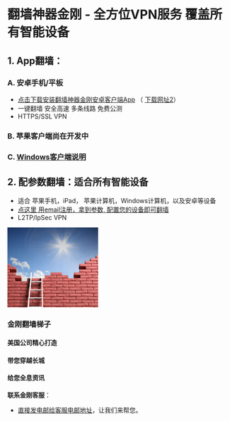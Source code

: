 # 翻墙神器金刚 - 全方位VPN服务 覆盖所有智能设备
## 1. App翻墙： 
### A. 安卓手机/平板 
- [点击下载安装翻墙神器金刚安卓客户端App](https://github.com/a2zitpro/client/releases/download/2.1/app-prod-release.apk) （ [下载网址2](https://myfasttrack.org/midman/dl_an_1358.php)） 
- 一键翻墙 安全高速 多条线路 免费公测 
- HTTPS/SSL VPN 

### B. 苹果客户端尚在开发中

### C. [Windows客户端说明](https://a2zitpro.github.io/web/win)


## 2. 配参数翻墙：适合所有智能设备
- 适合 苹果手机，iPad， 苹果计算机，Windows计算机，以及安卓等设备 
- [点这里 用email注册，拿到参数, 配置您的设备即可翻墙](https://a2zitpro.github.io/web/l2_reg) 
- L2TP/IpSec VPN



![image](l-w-s-athird.png)


### 金刚翻墙梯子

#### 美国公司精心打造
####     带您穿越长城
####     给您全息资讯


**联系金刚客服**：
  * [直接发电邮给客服电邮地址](mailto:cs@a2zitpro.com)，让我们来帮您。
